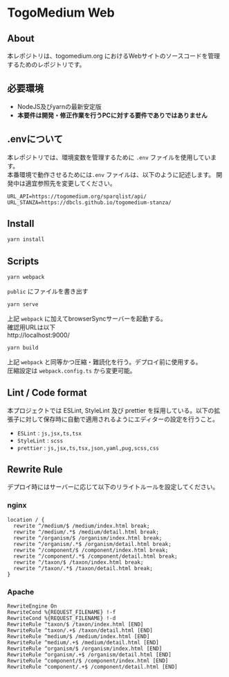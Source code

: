 # TogoMedium Web

## About
本レポジトリは、togomedium.org におけるWebサイトのソースコードを管理するためのレポジトリです。

## 必要環境
* NodeJS及びyarnの最新安定版
* **本要件は開発・修正作業を行うPCに対する要件でありではありません**

## .envについて
本レポジトリでは、環境変数を管理するために `.env` ファイルを使用しています。  
本番環境で動作させるためには`.env` ファイルは、以下のように記述します。
開発中は適宜参照先を変更してください。
```
URL_API=https://togomedium.org/sparqlist/api/
URL_STANZA=https://dbcls.github.io/togomedium-stanza/
```

## Install
```bash
yarn install
```

## Scripts
```bash
yarn webpack
```
`public` にファイルを書き出す


```bash
yarn serve
```
上記 `webpack` に加えてbrowserSyncサーバーを起動する。  
確認用URLは以下  
http://localhost:9000/


```bash
yarn build
```
上記 `webpack` と同等かつ圧縮・難読化を行う。デプロイ前に使用する。  
圧縮設定は `webpack.config.ts` から変更可能。


## Lint / Code format
本プロジェクトでは ESLint, StyleLint 及び prettier を採用している。以下の拡張子に対して保存時に自動で適用されるようにエディターの設定を行うこと。
* `ESLint` : `js,jsx,ts,tsx`
* `StyleLint` : `scss`
* `prettier` : `js,jsx,ts,tsx,json,yaml,pug,scss,css`



## Rewrite Rule
デプロイ時にはサーバーに応じて以下のリライトルールを設定してください。
### nginx
```
location / {
  rewrite ^/medium/$ /medium/index.html break;
  rewrite ^/medium/.*$ /medium/detail.html break;
  rewrite ^/organism/$ /organism/index.html break;
  rewrite ^/organism/.*$ /organism/detail.html break;
  rewrite ^/component/$ /component/index.html break;
  rewrite ^/component/.*$ /component/detail.html break;
  rewrite ^/taxon/$ /taxon/index.html break;
  rewrite ^/taxon/.*$ /taxon/detail.html break;
}
```
### Apache
```
RewriteEngine On
RewriteCond %{REQUEST_FILENAME} !-f
RewriteCond %{REQUEST_FILENAME} !-d
RewriteRule ^taxon/$ /taxon/index.html [END]
RewriteRule ^taxon/.+$ /taxon/detail.html [END]
RewriteRule ^medium/$ /medium/index.html [END]
RewriteRule ^medium/.+$ /medium/detail.html [END]
RewriteRule ^organism/$ /organism/index.html [END]
RewriteRule ^organism/.+$ /organism/detail.html [END]
RewriteRule ^component/$ /component/index.html [END]
RewriteRule ^component/.+$ /component/detail.html [END]

```
